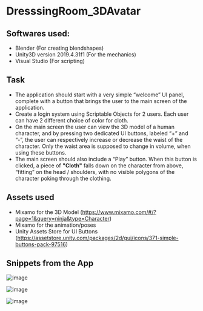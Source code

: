 # DresssingRoom_3DAvatar

## **Softwares used:**

* Blender (For creating blendshapes)
* Unity3D version 2019.4.31f1 (For the mechanics)
* Visual Studio (For scripting)
## **Task**

* The application should start with a very simple “welcome” UI panel, complete with a button
that brings the user to the main screen of the application.
* Create a login system using Scriptable Objects for 2 users. Each user can have 2 different choice of color for cloth.
* On the main screen the user can view the 3D model of a human character, and by pressing
two dedicated UI buttons, labeled “+” and “-”, the user can respectively increase or decrease
the waist of the character. Only the waist area is supposed to change in volume, when using
these buttons.
* The main screen should also include a “Play” button. When this button is clicked, a piece of
**"Cloth"** falls down on the character from above, “fitting” on the head / shoulders, with no
visible polygons of the character poking through the clothing.

## **Assets used**

* Mixamo for the 3D Model (https://www.mixamo.com/#/?page=1&query=ninja&type=Character)
* Mixamo for the animation/poses
* Unity Assets Store for UI Buttons (https://assetstore.unity.com/packages/2d/gui/icons/371-simple-buttons-pack-97516)


## **Snippets from the App**

![image](https://user-images.githubusercontent.com/77782738/166439713-a87f9a55-0182-4926-80b3-59ebe1b2e0d4.png)

![image](https://user-images.githubusercontent.com/77782738/166439762-ad4b8605-e04a-4692-a9c2-3e2c772325c6.png)

![image](https://user-images.githubusercontent.com/77782738/166439944-6b239aec-1d8a-43a3-b924-f62b2895f97a.png)


